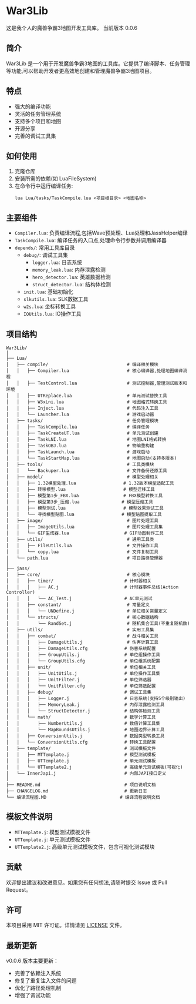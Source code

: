 # War3Lib

这是我个人的魔兽争霸3地图开发工具库。
当前版本 0.0.6

## 简介

War3Lib 是一个用于开发魔兽争霸3地图的工具库。它提供了编译脚本、任务管理等功能,可以帮助开发者更高效地创建和管理魔兽争霸3地图项目。

## 特点

- 强大的编译功能
- 灵活的任务管理系统
- 支持多个项目和地图
- 开源分享
- 完善的调试工具集

## 如何使用

1. 克隆仓库
2. 安装所需的依赖(如 LuaFileSystem)
3. 在命令行中运行编译任务:
   ```
   lua Lua/tasks/TaskCompile.lua <项目根目录> <地图名称>
   ```

## 主要组件

- `Compiler.lua`: 负责编译流程,包括Wave预处理、Lua处理和JassHelper编译
- `TaskCompile.lua`: 编译任务的入口点,处理命令行参数并调用编译器
- `depends/`: 常用工具库目录
  - `debug/`: 调试工具集
    - `logger.lua`: 日志系统
    - `memory_leak.lua`: 内存泄露检测
    - `hero_detector.lua`: 英雄数据检测
    - `struct_detector.lua`: 结构体检测
  - `init.lua`: 基础初始化
  - `slkutils.lua`: SLK数据工具
  - `w2s.lua`: 坐标转换工具
  - `IOUtils.lua`: IO操作工具

## 项目结构

```
War3Lib/
│
├── Lua/
│   ├── compile/                              # 编译相关模块
│   │   ├── Compiler.lua                      # 核心编译器,处理地图编译流程
│   │   ├── TestControl.lua                   # 测试控制器,管理测试版本和环境
│   │   ├── UTReplace.lua                     # 单元测试替换工具
│   │   ├── W3xLni.lua                        # 地图格式转换工具
│   │   ├── Inject.lua                        # 代码注入工具
│   │   └── Launcher.lua                      # 游戏启动器
│   ├── tasks/                                # 任务管理模块
│   │   ├── TaskCompile.lua                   # 编译任务
│   │   ├── TaskCreateUT.lua                  # 单元测试创建
│   │   ├── TaskLNI.lua                       # 地图LNI格式转换
│   │   ├── TaskOBJ.lua                       # 物编重构建
│   │   ├── TaskLaunch.lua                    # 游戏启动
│   │   └── TaskStartMap.lua                  # 地图启动(支持多版本)
│   ├── tools/                                # 工具类模块
│   │   └── Backuper.lua                      # 文件备份还原工具
│   ├── model/                                # 模型处理相关
│   │   ├── 1.32模型处理.lua                  # 1.32版本模型适配工具
│   │   ├── 转移模型.lua                      # 模型迁移工具
│   │   ├── 模型第1步_FBX.lua                 # FBX模型转换工具
│   │   ├── 模型第3步_压缩.lua                # 模型压缩工具
│   │   ├── 模型测试.lua                      # 模型效果测试工具
│   │   └── 寻找模型贴图.lua                  # 模型贴图提取工具
│   ├── image/                                # 图片处理工具
│   │   ├── ImageUtils.lua                    # 图片处理工具集
│   │   └── GIF生成器.lua                     # GIF动图制作工具
│   ├── utils/                                # 通用工具类
│   │   ├── FileUtils.lua                     # 文件操作工具
│   │   └── copy.lua                          # 文件复制工具
│   └── path.lua                              # 项目路径管理器
│
├── jass/
│   ├── core/                                 # 核心模块
│   │   ├── timer/                           # 计时器相关
│   │   │   ├── AC.j                         # 计时器事件总线(Action Controller)
│   │   │   └── AC_Test.j                    # AC单元测试
│   │   ├── constant/                         # 常量定义
│   │   │   └── UNDefine.j                    # 单位相关常量定义
│   │   └── structs/                          # 核心数据结构
│   │       └── RandSet.j                     # 随机集合工具(不重复随机数)
│   ├── utils/                                # 实用工具集
│   │   ├── combat/                           # 战斗相关工具
│   │   │   ├── DamageUtils.j                 # 伤害计算工具
│   │   │   ├── DamageUtils.cfg              # 伤害系统配置
│   │   │   ├── GroupUtils.j                 # 单位组操作工具
│   │   │   └── GroupUtils.cfg               # 单位组系统配置
│   │   ├── unit/                            # 单位相关工具
│   │   │   ├── UnitUtils.j                  # 单位操作工具集
│   │   │   ├── UnitFilter.j                 # 单位筛选器
│   │   │   └── UnitFilter.cfg               # 单位筛选配置
│   │   ├── debug/                           # 调试工具集
│   │   │   ├── Logger.j                     # 日志系统(支持5个级别输出)
│   │   │   ├── MemoryLeak.j                 # 内存泄露检测工具
│   │   │   └── StructDetector.j             # 结构体检测工具
│   │   └── math/                            # 数学计算工具
│   │       ├── NumberUtils.j                # 数值计算工具集
│   │       └── MapBoundsUtils.j             # 地图边界计算工具
│   │   ├── ConversionUtils.j                # 数据类型转换工具
│   │   └── ConversionUtils.cfg              # 转换工具配置
│   ├── template/                            # 测试模板文件
│   │   ├── MTTemplate.j                     # 模型测试模板
│   │   ├── UTTemplate.j                     # 单元测试模板
│   │   └── UTTemplate2.j                    # 高级单元测试模板(可视化)
│   └── InnerJapi.j                          # 内部JAPI接口定义
│
├── README.md                                # 项目说明文档
├── CHANGELOG.md                             # 更新日志
└── 编译流程图.MD                            # 编译流程说明文档
```

## 模板文件说明

- `MTTemplate.j`: 模型测试模板文件
- `UTTemplate.j`: 单元测试模板文件
- `UTTemplate2.j`: 高级单元测试模板文件，包含可视化测试模块

## 贡献

欢迎提出建议和改进意见。如果您有任何想法,请随时提交 Issue 或 Pull Request。

## 许可

本项目采用 MIT 许可证。详情请见 [LICENSE](LICENSE) 文件。

## 最新更新

v0.0.6 版本主要更新：
- 完善了依赖注入系统
- 修复了重复注入文件的问题
- 优化了路径处理机制
- 增强了调试功能
